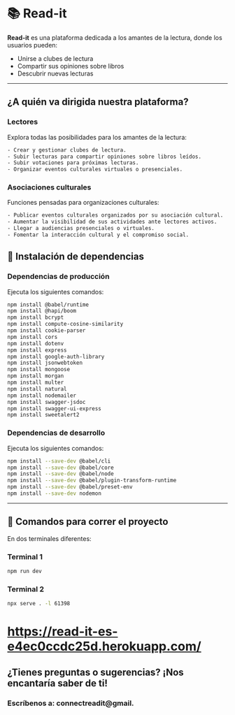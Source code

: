 
# 📚 Read-it

**Read-it** es una plataforma dedicada a los amantes de la lectura, donde los usuarios pueden:

- Unirse a clubes de lectura
- Compartir sus opiniones sobre libros
- Descubrir nuevas lecturas

---

## ¿A quién va dirigida nuestra plataforma?

### Lectores
Explora todas las posibilidades para los amantes de la lectura:
```bash
- Crear y gestionar clubes de lectura.
- Subir lecturas para compartir opiniones sobre libros leídos.
- Subir votaciones para próximas lecturas.
- Organizar eventos culturales virtuales o presenciales.
```

### Asociaciones culturales
Funciones pensadas para organizaciones culturales:
```bash
- Publicar eventos culturales organizados por su asociación cultural.
- Aumentar la visibilidad de sus actividades ante lectores activos.
- Llegar a audiencias presenciales o virtuales.
- Fomentar la interacción cultural y el compromiso social.
```

## 🔧 Instalación de dependencias

### Dependencias de producción

Ejecuta los siguientes comandos:

```bash
npm install @babel/runtime
npm install @hapi/boom
npm install bcrypt
npm install compute-cosine-similarity
npm install cookie-parser
npm install cors
npm install dotenv
npm install express
npm install google-auth-library
npm install jsonwebtoken
npm install mongoose
npm install morgan
npm install multer
npm install natural
npm install nodemailer
npm install swagger-jsdoc
npm install swagger-ui-express
npm install sweetalert2
```

### Dependencias de desarrollo

Ejecuta los siguientes comandos:

```bash
npm install --save-dev @babel/cli
npm install --save-dev @babel/core
npm install --save-dev @babel/node
npm install --save-dev @babel/plugin-transform-runtime
npm install --save-dev @babel/preset-env
npm install --save-dev nodemon
```

---

## 🚀 Comandos para correr el proyecto

En dos terminales diferentes:

### Terminal 1
```bash
npm run dev
```

### Terminal 2
```bash
npx serve . -l 61398
```

# https://read-it-es-e4ec0ccdc25d.herokuapp.com/

## ¿Tienes preguntas o sugerencias? ¡Nos encantaría saber de ti!
### Escríbenos a: connectreadit@gmail.